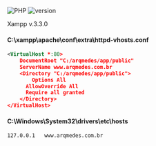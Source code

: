 ![PHP](https://img.shields.io/badge/php-%23777BB4.svg?style=for-the-badge&logo=php&logoColor=white)
![version](https://img.shields.io/badge/v.8.2-php-blueviolet)




Xampp v.3.3.0



#### C:\xampp\apache\conf\extra\httpd-vhosts.conf
```xml
<VirtualHost *:80>
    DocumentRoot "C:/arqmedes/app/public"
    ServerName www.arqmedes.com.br
    <Directory "C:/arqmedes/app/public">
        Options All
	  AllowOverride All
	  Require all granted
    </Directory>
</VirtualHost>
```

#### C:\Windows\System32\drivers\etc\hosts
```
127.0.0.1	www.arqmedes.com.br
```

